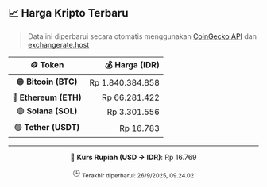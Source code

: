 

<!-- HARGA_KRIPTO -->
## 📈 Harga Kripto Terbaru

> Data ini diperbarui secara otomatis menggunakan [CoinGecko API](https://www.coingecko.com/) dan [exchangerate.host](https://exchangerate.host/)

<div align="center">

| 🪙 Token | 💰 Harga (IDR) |
|:------:|---------------:|
| 🟠 **Bitcoin (BTC)**   | Rp 1.840.384.858 |
| 🔵 **Ethereum (ETH)**  | Rp 66.281.422 |
| 🟣 **Solana (SOL)**    | Rp 3.301.556 |
| 🟢 **Tether (USDT)**   | Rp 16.783 |

---

💱 **Kurs Rupiah (USD → IDR)**: Rp 16.769

🕒 <sub>Terakhir diperbarui: 26/9/2025, 09.24.02</sub>

</div>
<!-- /HARGA_KRIPTO -->